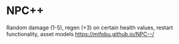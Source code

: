 # NPC++
Random damage (1-5), regen (+3) on certain health values, restart functionality, asset models
https://mifobu.github.io/NPC--/

 
